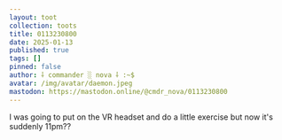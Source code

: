 ```yaml
---
layout: toot
collection: toots
title: 0113230800
date: 2025-01-13
published: true
tags: []
pinned: false
author: ⸸ commander ░ nova ⸸ :~$
avatar: /img/avatar/daemon.jpeg
mastodon: https://mastodon.online/@cmdr_nova/0113230800
---
```


I was going to put on the VR headset and do a little exercise but now it's suddenly 11pm??
